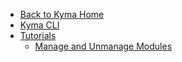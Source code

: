 <!-- markdown-link-check-disable -->
* [Back to Kyma Home](/)
* [Kyma CLI](README.md)
* [Tutorials](tutorials/README.md)
    * [Manage and Unmanage Modules](tutorials/01-10-manage-unmanage-modules.md)
<!-- markdown-link-check-enable -->
